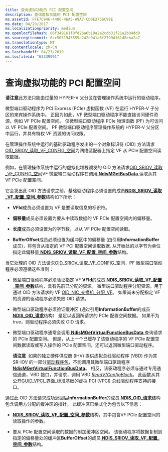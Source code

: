 ```yaml
---
title: 查询虚拟功能的 PCI 配置空间
description: 查询虚拟功能的 PCI 配置空间
ms.assetid: FFE7C946-4406-46A5-A9A7-CD0E2756C98E
ms.date: 04/20/2017
ms.localizationpriority: medium
ms.openlocfilehash: 06f349161f8fd26a6b19a2a2cdb31f21a2b04dd9
ms.sourcegitcommit: 0cc5051945559a242d941a6f2799d161d8eba2a7
ms.translationtype: MT
ms.contentlocale: zh-CN
ms.lasthandoff: 04/23/2019
ms.locfileid: "63339991"
---
```

# <a name="querying-the-pci-configuration-space-for-a-virtual-function"></a>查询虚拟功能的 PCI 配置空间

**请注意**此方法只能由过量的 HYPER-V 父分区在管理操作系统中运行的驱动程序。

微型端口驱动程序为 PCI Express (PCIe) 虚拟函数 (VF) 在运行 HYPER-V 子分区的来宾操作系统中。 正因为如此，VF 微型端口驱动程序不能直接访问硬件资源，例如 VF PCIe 配置空间。 仅微型端口驱动程序 PCIe 物理函数 (PF) 为可访问以 VF PCIe 配置空间。 PF 微型端口驱动程序管理操作系统的 HYPER-V 父分区中运行，并具有特权 VF 资源的访问权限。

在管理操作系统中运行的基础驱动程序发出的一个对象标识符 (OID) 方法请求[OID\_SRIOV\_读取\_VF\_CONFIG\_空间](https://msdn.microsoft.com/library/windows/hardware/hh451879)为网络适配器上指定 VF 从 PCIe 配置空间读取数据。

例如，在管理操作系统中运行的虚拟化堆栈颁发的 OID 方法请求[OID\_SRIOV\_读取\_VF\_CONFIG\_空间](https://msdn.microsoft.com/library/windows/hardware/hh451879)VF 微型端口驱动程序在调用[ **NdisMGetBusData** ](https://msdn.microsoft.com/library/windows/hardware/ff563591)读取从其 VF PCIe 配置空间。

它会发出此 OID 方法请求之前，基础驱动程序必须设置的成员[**NDIS\_SRIOV\_读取\_VF\_配置\_空间\_参数**](https://msdn.microsoft.com/library/windows/hardware/hh451681)结构如下所示：

-   **VFId**成员必须设置为 VF 是要读取信息的标识符。

-   **偏移量**成员必须设置为要从中读取数据的 VF PCIe 配置空间内的偏移量。

-   **长度**成员必须设置为的字节数，以从 VF PCIe 配置空间读取。

-   **BufferOffset**成员必须设置为缓冲区中的偏移量 (由引用**InformationBuffer**成员)，将包含从指定的 VF PCI 配置空间读取数据. 从开始处的以字节为单位指定此偏移量[ **NDIS\_SRIOV\_读取\_VF\_配置\_空间\_参数**](https://msdn.microsoft.com/library/windows/hardware/hh451681)结构。

当它处理的 OID 方法请求[OID\_SRIOV\_读取\_VF\_CONFIG\_空间](https://msdn.microsoft.com/library/windows/hardware/hh451879)，PF 微型端口驱动程序必须遵循这些准则：

-   微型端口驱动程序必须验证指定 VF **VFId**的成员[ **NDIS\_SRIOV\_读取\_VF\_配置\_空间\_参数**](https://msdn.microsoft.com/library/windows/hardware/hh451681)结构，具有先前已分配的资源。 微型端口驱动程序分配资源，用于通过 OID 方法请求的 VF [OID\_NIC\_交换机\_分配\_VF](https://msdn.microsoft.com/library/windows/hardware/hh451814)。 如果尚未分配指定 VF 的资源的驱动程序必须失败 OID 请求。

-   微型端口驱动程序必须验证缓冲区 (通过引用**InformationBuffer**的成员[ **NDIS\_OID\_请求**](https://msdn.microsoft.com/library/windows/hardware/ff566710)结构） 是足以返回所请求的 PCIe 配置空间数据。 如果不为 true，则驱动程序必须失败 OID 请求。
-   微型端口驱动程序通常会调用[ **NdisMGetVirtualFunctionBusData** ](https://msdn.microsoft.com/library/windows/hardware/hh451484)查询请求的 PCIe 配置空间。 但是，从上一个已缓存了该驱动程序的 VF PCIe 配置空间数据读取或写入操作的 PCIe 配置空间，还可以返回微型端口驱动程序。

    **请注意**  如果的独立硬件供应商 (IHV) 提供虚拟总线驱动程序 (VBD) 作为其 SR-IOV 的一部分[驱动程序包](https://msdn.microsoft.com/library/windows/hardware/ff544840)，不能调用其微型端口驱动程序[ **NdisMGetVirtualFunctionBusData**](https://msdn.microsoft.com/library/windows/hardware/hh451484)。 相反，该驱动程序必须与通过专用通信通道，VBD 接口，并请求，调用 VBD [ *ReadVfConfigBlock*](https://msdn.microsoft.com/library/windows/hardware/hh439637)。 此函数从其公开[GUID\_VPCI\_界面\_标准](https://msdn.microsoft.com/library/windows/hardware/hh451146)基础的虚拟 PCI (VPCI) 总线驱动程序支持的接口。

     

通过此 OID 方法请求成功返回后**InformationBuffer**的成员[ **NDIS\_OID\_请求**](https://msdn.microsoft.com/library/windows/hardware/ff566710)结构包含调用方分配的缓冲区的指针。 此缓冲区已格式化为包含以下信息：

-   [ **NDIS\_SRIOV\_读取\_VF\_配置\_空间\_参数**](https://msdn.microsoft.com/library/windows/hardware/hh451681)结构，其中包含VF PCIe 配置空间的读取操作的参数。

-   要从 PCIe 配置空间读取的数据的附加缓冲区空间。 该驱动程序将数据复制到指定的偏移量处的缓冲区**BufferOffset**的成员[ **NDIS\_SRIOV\_读取\_VF\_配置\_空间\_参数**](https://msdn.microsoft.com/library/windows/hardware/hh451681)结构。

 

 






